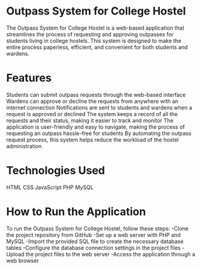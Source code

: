 # Outpass System for College Hostel
The Outpass System for College Hostel is a web-based application that streamlines the process of requesting and approving outpasses for students living in college hostels. This system is designed to make the entire process paperless, efficient, and convenient for both students and wardens.

# Features
Students can submit outpass requests through the web-based interface
Wardens can approve or decline the requests from anywhere with an internet connection
Notifications are sent to students and wardens when a request is approved or declined
The system keeps a record of all the requests and their status, making it easier to track and monitor
The application is user-friendly and easy to navigate, making the process of requesting an outpass hassle-free for students
By automating the outpass request process, this system helps reduce the workload of the hostel administration

# Technologies Used
HTML
CSS
JavaScript
PHP
MySQL

# How to Run the Application
To run the Outpass System for College Hostel, follow these steps:
-Clone the project repository from GitHub
-Set up a web server with PHP and MySQL
-Import the provided SQL file to create the necessary database tables
-Configure the database connection settings in the project files
-Upload the project files to the web server
-Access the application through a web browser
